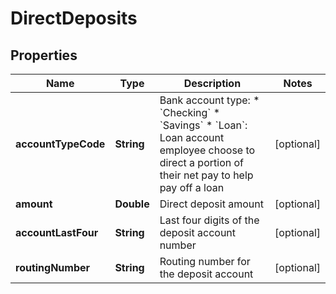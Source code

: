 

# DirectDeposits


## Properties

| Name | Type | Description | Notes |
|------------ | ------------- | ------------- | -------------|
|**accountTypeCode** | **String** | Bank account type:  * &#x60;Checking&#x60;  * &#x60;Savings&#x60;  * &#x60;Loan&#x60;: Loan account employee choose to direct a portion of their net pay to help pay off a loan  |  [optional] |
|**amount** | **Double** | Direct deposit amount |  [optional] |
|**accountLastFour** | **String** | Last four digits of the deposit account number |  [optional] |
|**routingNumber** | **String** | Routing number for the deposit account |  [optional] |



